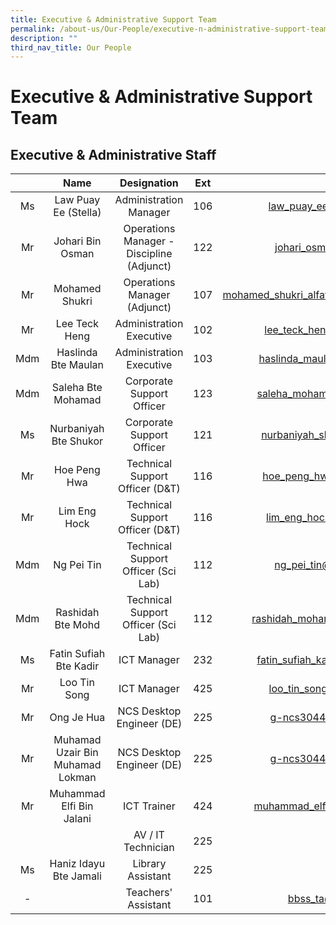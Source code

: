 ```yaml
---
title: Executive & Administrative Support Team
permalink: /about-us/Our-People/executive-n-administrative-support-team/
description: ""
third_nav_title: Our People
---
```

# Executive & Administrative Support Team


## Executive & Administrative Staff


|      |                Name               |                Designation                |  Ext |               Email               |
|:----:|:---------------------------------:|:-----------------------------------------:|:----:|:---------------------------------:|
|  Ms  | Law Puay Ee (Stella)              |           Administration Manager          |  106 |     law_puay_ee@schools.gov.sg    |
|  Mr  | Johari Bin Osman                  | Operations Manager - Discipline (Adjunct) | 122  |      johari_osman@moe.edu.sg      | 
| Mr | Mohamed Shukri | Operations Manager (Adjunct) | 107 | mohamed_shukri_alfattah_abdul@schools.gov.sg |
|  Mr  | Lee Teck Heng                     |          Administration Executive         |  102 |    lee_teck_heng@schools.gov.sg   |
| Mdm  | Haslinda Bte Maulan               |          Administration Executive         | 103  |  haslinda_maulan@schools.gov.sg   |
|  Mdm | Saleha Bte Mohamad                |         Corporate Support Officer         |  123 |   saleha_mohamad@schools.gov.sg   |
|   Ms | Nurbaniyah Bte Shukor             |         Corporate Support Officer         |  121 |   nurbaniyah_shukor@moe.edu.sg    |
|  Mr  | Hoe Peng Hwa                      |      Technical Support Officer (D&T)      |  116 |    hoe_peng_hwa@schools.gov.sg    |
|  Mr  | Lim Eng Hock                      |      Technical Support Officer (D&T)      |  116 |    lim_eng_hock@schools.gov.sg    |
|  Mdm | Ng Pei Tin                        |    Technical Support Officer (Sci Lab)    |  112 |     ng_pei_tin@schools.gov.sg     |
|  Mdm | Rashidah Bte Mohd                 |    Technical Support Officer (Sci Lab)    | 112  |  rashidah_mohamed@schools.gov.sg  |
|  Ms  | Fatin Sufiah Bte Kadir            |                ICT Manager                |  232 | fatin_sufiah_kadir@schools.gov.sg |
|   Mr | Loo Tin Song                      |                ICT Manager                | 425  |    loo_tin_song@schools.gov.sg    |
|  Mr  | Ong Je Hua                        |          NCS Desktop Engineer (DE)        |  225 |       g-ncs3044sde@ncs.com.sg     |
|  Mr  | Muhamad Uzair Bin Muhamad Lokman  |         NCS Desktop Engineer (DE)         | 225  |      g-ncs3044sde@ncs.com.sg      |
|  Mr  | Muhammad Elfi Bin Jalani          |                ICT Trainer                |  424 |  muhammad_elfi_jalani@moe.edu.sg  |
|      |                                   |            AV / IT Technician             |  225 |                                   |
|   Ms   |    Haniz Idayu Bte Jamali   |             Library Assistant             |  225 |                                   |
|   -  |                                   |            Teachers' Assistant            |  101 |         bbss_ta@moe.edu.sg        |